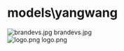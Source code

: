 <h1>models\yangwang</h1>
<div class="container text-center">
<div class="row">
<div class="col col-lg-2 col-6">
<img src="https://media.evkx.net/multimedia/models/yangwang/brandevs_xst.jpg" class="img-thumbnail" alt="brandevs.jpg">
brandevs.jpg
</div>
<div class="col col-lg-2 col-6">
<img src="https://media.evkx.net/multimedia/models/yangwang/logo_xst.png" class="img-thumbnail" alt="logo.png">
logo.png
</div>
</div>
</div>
